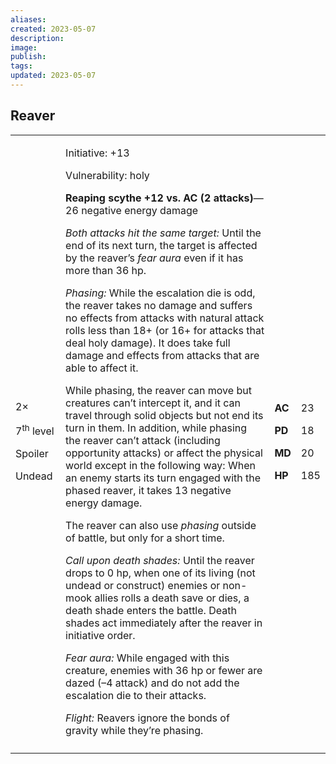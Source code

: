 ```yaml
---
aliases: 
created: 2023-05-07
description: 
image: 
publish: 
tags: 
updated: 2023-05-07
---
```


## Reaver

<table>
<colgroup>
<col style="width: 16%" />
<col style="width: 71%" />
<col style="width: 5%" />
<col style="width: 6%" />
</colgroup>
<tbody>
<tr class="odd">
<td><p>2×</p>
<p>7<sup>th</sup> level</p>
<p>Spoiler</p>
<p>Undead</p></td>
<td><p>Initiative: +13</p>
<p>Vulnerability: holy</p>
<p><strong>Reaping scythe +12 vs. AC (2 attacks)</strong>—26 negative
energy damage</p>
<p><em>Both attacks hit the same target:</em> Until the end of its next
turn, the target is affected by the reaver’s <em>fear aura</em> even if
it has more than 36 hp.</p>
<p><em>Phasing:</em> While the escalation die is odd, the reaver takes
no damage and suffers no effects from attacks with natural attack rolls
less than 18+ (or 16+ for attacks that deal holy damage). It does take
full damage and effects from attacks that are able to affect it.</p>
<p>While phasing, the reaver can move but creatures can’t intercept it,
and it can travel through solid objects but not end its turn in them. In
addition, while phasing the reaver can’t attack (including opportunity
attacks) or affect the physical world except in the following way: When
an enemy starts its turn engaged with the phased reaver, it takes 13
negative energy damage.</p>
<p>The reaver can also use <em>phasing</em> outside of battle, but only
for a short time.</p>
<p><em>Call upon death shades:</em> Until the reaver drops to 0 hp, when
one of its living (not undead or construct) enemies or non-mook allies
rolls a death save or dies, a death shade enters the battle. Death
shades act immediately after the reaver in initiative order.</p>
<p><em>Fear aura:</em> While engaged with this creature, enemies with 36
hp or fewer are dazed (–4 attack) and do not add the escalation die to
their attacks.</p>
<p><em>Flight:</em> Reavers ignore the bonds of gravity while they’re
phasing.</p></td>
<td><p><strong>AC</strong></p>
<p><strong>PD</strong></p>
<p><strong>MD</strong></p>
<p><strong>HP</strong></p></td>
<td><p>23</p>
<p>18</p>
<p>20</p>
<p>185</p></td>
</tr>
<tr class="even">
<td></td>
<td></td>
<td></td>
<td></td>
</tr>
</tbody>
</table>

